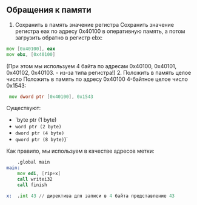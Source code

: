 ## Обращения к памяти
1. Сохранить в память значение регистра
Сохранить значение регистра eax по адресу 0x40100 в оперативную память, а потом загрузить обратно в регистр ebx:

```asm
mov [0x40100], eax 
mov ebx, [0x40100]
```

(При этом мы используем 4 байта по адресам 0x40100, 0x40101, 0x40102, 0x40103. - из-за типа регистра!)
2. Положить в память целое число
Положить в память по адресу 0x40100 4-байтное целое число 0x1543:

```asm
 mov dword ptr [0x40100], 0x1543
```

Существуют:
- `byte ptr (1 byte)
- `word ptr (2 byte)`
- `dword ptr (4 byte)`
- `qword ptr (8 byte)`)`

Как правило, мы используем в качестве адресов метки:

```asm
    .global main
main:
    mov edi, [rip+x]
    call writei32
    call finish

x:  .int 43 // директива для записи в 4 байта представление 43
```